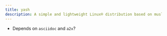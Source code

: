 ```yaml
---
title: yash
description: A simple and lightweight Linux® distribution based on musl libc and toybox
---
```


- Depends on `asciidoc` and `a2x`?

